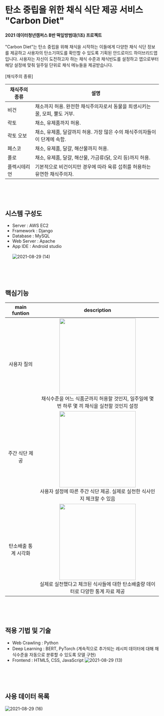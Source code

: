 <!--Heading-->
# 탄소 중립을 위한 채식 식단 제공 서비스 "Carbon Diet"
#### 2021 데이터청년캠퍼스 B반 떡잎방범대(1조) 프로젝트
<!--Text Attributes-->
"Carbon Diet"는 탄소 중립을 위해 채식을 시작하는 이들에게 다양한 채식 식단 정보를 제공하고 사용자의 탄소기여도를 확인할 수 있도록 기획된 안드로이드 하이브리드앱입니다. 사용자는 자신이 도전하고자 하는 채식 수준과 채식빈도를 설정하고 앱으로부터 해당 설정에 맞춰 일주일 단위로 채식 메뉴들을 제공받습니다.
<br><br>
[채식주의 종류]
<!--Table-->
|채식주의 종류 | 설명 |
|--|--|
|비건| 채소까지 허용. 완전한 채식주의자로서 동물을 희생시키는 꿀, 모피, 뿔도 거부.|
|락토| 채소, 유제품까지 허용. |
|락토 오보| 채소, 유제품, 달걀까지 허용. 가장 많은 수의 채식주의자들이 이 단계에 속함.|
|페스코| 채소, 유제품, 달걀, 해산물까지 허용.|
|폴로| 채소, 유제품, 달걀, 해산물, 가금류(닭, 오리 등)까지 허용. |
|플렉시테리언| 기본적으로 비건이지만 경우에 따라 육류 섭취를 허용하는 유연한 채식주의자.|

<br><br><br>
<!--Heading-->
## 시스템 구성도
<!--Text attributes-->
- Server : AWS EC2
- Framework : Django
- Database : MySQL
- Web Server : Apache
- App IDE : Android studio
<br><br>
![2021-08-29 (14)](https://user-images.githubusercontent.com/59340103/131227740-6d69f2ed-15ce-4b74-bce5-dd237a3c094b.png)


<br><br><br>
<!--Heading-->
## 핵심기능
<!--Table-->
|main funtion|description|
|:--:|:--:|
|사용자 질의| <img src="https://user-images.githubusercontent.com/59340103/131228507-c1a205fc-4e69-4383-8d12-b511b676c1f1.gif" width="250"><br>채식수준을 어느 식품군까지 허용할 것인지, 일주일에 몇 번 하루 몇 끼 채식을 실천할 것인지 설정|
|주간 식단 제공|<img src="https://user-images.githubusercontent.com/59340103/131228510-2eef151e-81fc-4db3-a958-e2e6809ba63b.gif" width="250"><br>사용자 설정에 따른 주간 식단 제공. 실제로 실천한 식사인지 체크할 수 있음|
|탄소배출 통계 시각화|<img src="https://user-images.githubusercontent.com/59340103/131228515-b1777367-24cd-4e94-9107-252acf0e3a4a.gif" width="250"><br>실제로 실천했다고 체크된 식사들에 대한 탄소배출량 데이터로 다양한 통계 자료 제공|


<br><br><br>
<!--Heading-->
## 적용 기법 및 기술
<!--Text attributes-->
- Web Crawling : Python
- Deep Learning : BERT, PyTorch (계속적으로 추가되는 레시피 데이터에 대해 채식수준을 자동으로 분류할 수 있도록 모델 구현)
- Frontend : HTML5, CSS, JavaScript
![2021-08-29 (13)](https://user-images.githubusercontent.com/59340103/131227743-d07a2fa3-70ee-472d-88cd-8e3dd4f0d8ea.png)


<br><br><br>
<!--Heading-->
## 사용 데이터 목록
<!--Text attributes-->
![2021-08-29 (16)](https://user-images.githubusercontent.com/59340103/131227815-6c71fa96-05ad-409c-a85d-52731497e2d4.png)

